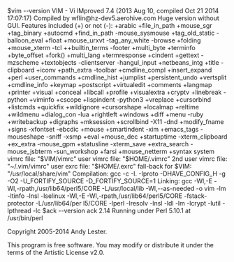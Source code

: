 $vim --version
VIM - Vi IMproved 7.4 (2013 Aug 10, compiled Oct 21 2014 17:07:17)
Compiled by wflin@hz-dev5.aerohive.com
Huge version without GUI.  Features included (+) or not (-):
+arabic          +file_in_path    +mouse_sgr       +tag_binary
+autocmd         +find_in_path    -mouse_sysmouse  +tag_old_static
-balloon_eval    +float           +mouse_urxvt     -tag_any_white
-browse          +folding         +mouse_xterm     -tcl
++builtin_terms  -footer          +multi_byte      +terminfo
+byte_offset     +fork()          +multi_lang      +termresponse
+cindent         +gettext         -mzscheme        +textobjects
-clientserver    -hangul_input    +netbeans_intg   +title
-clipboard       +iconv           +path_extra      -toolbar
+cmdline_compl   +insert_expand   +perl            +user_commands
+cmdline_hist    +jumplist        +persistent_undo +vertsplit
+cmdline_info    +keymap          +postscript      +virtualedit
+comments        +langmap         +printer         +visual
+conceal         +libcall         +profile         +visualextra
+cryptv          +linebreak       -python          +viminfo
+cscope          +lispindent      -python3         +vreplace
+cursorbind      +listcmds        +quickfix        +wildignore
+cursorshape     +localmap        +reltime         +wildmenu
+dialog_con      -lua             +rightleft       +windows
+diff            +menu            -ruby            +writebackup
+digraphs        +mksession       +scrollbind      -X11
-dnd             +modify_fname    +signs           -xfontset
-ebcdic          +mouse           +smartindent     -xim
+emacs_tags      -mouseshape      -sniff           -xsmp
+eval            +mouse_dec       +startuptime     -xterm_clipboard
+ex_extra        -mouse_gpm       +statusline      -xterm_save
+extra_search    -mouse_jsbterm   -sun_workshop
+farsi           +mouse_netterm   +syntax
   system vimrc file: "$VIM/vimrc"
     user vimrc file: "$HOME/.vimrc"
 2nd user vimrc file: "~/.vim/vimrc"
      user exrc file: "$HOME/.exrc"
  fall-back for $VIM: "/usr/local/share/vim"
Compilation: gcc -c -I. -Iproto -DHAVE_CONFIG_H     -g -O2 -U_FORTIFY_SOURCE -D_FORTIFY_SOURCE=1
Linking: gcc   -Wl,-E -Wl,-rpath,/usr/lib64/perl5/CORE   -L/usr/local/lib -Wl,--as-needed -o vim        -lm -ltinfo -lnsl  -lselinux   -Wl,-E -Wl,-rpath,/usr/lib64/perl5/CORE  -fstack-protector  -L/usr/lib64/per
l5/CORE -lperl -lresolv -lnsl -ldl -lm -lcrypt -lutil -lpthread -lc
$ack --version
ack 2.14
Running under Perl 5.10.1 at /usr/bin/perl

Copyright 2005-2014 Andy Lester.

This program is free software.  You may modify or distribute it
under the terms of the Artistic License v2.0.

